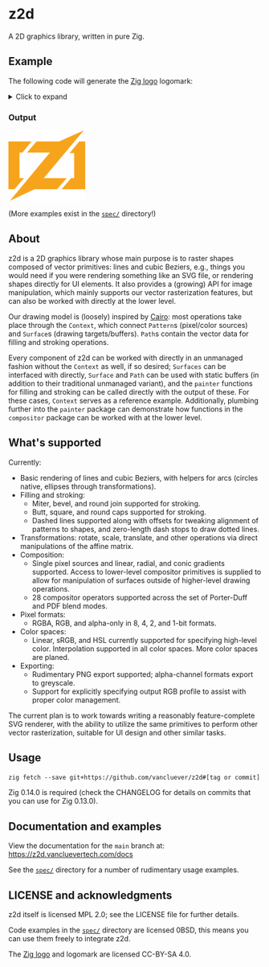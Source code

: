 # z2d

A 2D graphics library, written in pure Zig.

## Example

The following code will generate the [Zig
logo](https://github.com/ziglang/logo) logomark:

<details>
<summary>Click to expand</summary>

```zig
const heap = @import("std").heap;
const mem = @import("std").mem;
const z2d = @import("z2d");

var debug_allocator: heap.DebugAllocator(.{}) = .init;

pub fn main() !void {
    const alloc, const is_debug = switch (builtin.mode) {
        .Debug, .ReleaseSafe => .{ debug_allocator.allocator(), true },
        .ReleaseFast, .ReleaseSmall => .{ heap.smp_allocator, false },
    };

    defer if (is_debug) {
        _ = debug_allocator.deinit();
    };

    const width = 153;
    const height = 140;
    var surface = try z2d.Surface.init(.image_surface_rgba, alloc, width, height);
    defer surface.deinit(alloc);

    var context = z2d.Context.init(alloc, &surface);
    defer context.deinit();
    context.setSourceToPixel(.{ .rgb = .{ .r = 0xF7, .g = 0xA4, .b = 0x1D } });
    try fillMark(&context);
    try z2d.png_exporter.writeToPNGFile(surface, "zig-mark.png", .{});
}

/// Generates and fills the path for the Zig mark.
fn fillMark(context: *z2d.Context) !void {
    try context.moveTo(46, 22);
    try context.lineTo(28, 44);
    try context.lineTo(19, 30);
    try context.closePath();
    try context.moveTo(46, 22);
    try context.lineTo(33, 33);
    try context.lineTo(28, 44);
    try context.lineTo(22, 44);
    try context.lineTo(22, 95);
    try context.lineTo(31, 95);
    try context.lineTo(20, 100);
    try context.lineTo(12, 117);
    try context.lineTo(0, 117);
    try context.lineTo(0, 22);
    try context.closePath();
    try context.moveTo(31, 95);
    try context.lineTo(12, 117);
    try context.lineTo(4, 106);
    try context.closePath();

    try context.moveTo(56, 22);
    try context.lineTo(62, 36);
    try context.lineTo(37, 44);
    try context.closePath();
    try context.moveTo(56, 22);
    try context.lineTo(111, 22);
    try context.lineTo(111, 44);
    try context.lineTo(37, 44);
    try context.lineTo(56, 32);
    try context.closePath();
    try context.moveTo(116, 95);
    try context.lineTo(97, 117);
    try context.lineTo(90, 104);
    try context.closePath();
    try context.moveTo(116, 95);
    try context.lineTo(100, 104);
    try context.lineTo(97, 117);
    try context.lineTo(42, 117);
    try context.lineTo(42, 95);
    try context.closePath();
    try context.moveTo(150, 0);
    try context.lineTo(52, 117);
    try context.lineTo(3, 140);
    try context.lineTo(101, 22);
    try context.closePath();

    try context.moveTo(141, 22);
    try context.lineTo(140, 40);
    try context.lineTo(122, 45);
    try context.closePath();
    try context.moveTo(153, 22);
    try context.lineTo(153, 117);
    try context.lineTo(106, 117);
    try context.lineTo(120, 105);
    try context.lineTo(125, 95);
    try context.lineTo(131, 95);
    try context.lineTo(131, 45);
    try context.lineTo(122, 45);
    try context.lineTo(132, 36);
    try context.lineTo(141, 22);
    try context.closePath();
    try context.moveTo(125, 95);
    try context.lineTo(130, 110);
    try context.lineTo(106, 117);
    try context.closePath();

    try context.fill();
}
```

</details>

### Output

![Example output - Zig logo mark](docs/assets/zig-mark.png)

(More examples exist in the [`spec/`](spec/) directory!)

## About

z2d is a 2D graphics library whose main purpose is to raster shapes composed of
vector primitives: lines and cubic Beziers, e.g., things you would need if you
were rendering something like an SVG file, or rendering shapes directly for UI
elements. It also provides a (growing) API for image manipulation, which mainly
supports our vector rasterization features, but can also be worked with
directly at the lower level.

Our drawing model is (loosely) inspired by
[Cairo](https://www.cairographics.org): most operations take place through the
`Context`, which connect `Pattern`s (pixel/color sources) and `Surface`s
(drawing targets/buffers). `Path`s contain the vector data for filling and
stroking operations.

Every component of z2d can be worked with directly in an unmanaged fashion
without the `Context` as well, if so desired; `Surfaces` can be interfaced with
directly, `Surface` and `Path` can be used with static buffers (in addition to
their traditional unmanaged variant), and the `painter` functions for filling
and stroking can be called directly with the output of these. For these cases,
`Context` serves as a reference example. Additionally, plumbing further into
the `painter` package can demonstrate how functions in the `compositor` package
can be worked with at the lower level.

## What's supported

Currently:

 * Basic rendering of lines and cubic Beziers, with helpers for arcs (circles
   native, ellipses through transformations).
 * Filling and stroking:
   - Miter, bevel, and round join supported for stroking.
   - Butt, square, and round caps supported for stroking.
   - Dashed lines supported along with offsets for tweaking alignment of
     patterns to shapes, and zero-length dash stops to draw dotted lines.
 * Transformations: rotate, scale, translate, and other operations via direct
   manipulations of the affine matrix.
 * Composition:
   - Single pixel sources and linear, radial, and conic gradients supported.
     Access to lower-level compositor primitives is supplied to allow for
     manipulation of surfaces outside of higher-level drawing operations.
   - 28 compositor operators supported across the set of Porter-Duff and PDF
     blend modes.
 * Pixel formats:
   - RGBA, RGB, and alpha-only in 8, 4, 2, and 1-bit formats.
 * Color spaces:
   - Linear, sRGB, and HSL currently supported for specifying high-level color.
     Interpolation supported in all color spaces. More color spaces are planed.
 * Exporting:
   - Rudimentary PNG export supported; alpha-channel formats export to
     greyscale.
   - Support for explicitly specifying output RGB profile to assist with proper
     color management.

The current plan is to work towards writing a reasonably feature-complete SVG
renderer, with the ability to utilize the same primitives to perform other
vector rasterization, suitable for UI design and other similar tasks.

## Usage

`zig fetch --save git+https://github.com/vancluever/z2d#[tag or commit]`

Zig 0.14.0 is required (check the CHANGELOG for details on commits that you can
use for Zig 0.13.0).

## Documentation and examples

View the documentation for the `main` branch at: https://z2d.vancluevertech.com/docs

See the [`spec/`](spec/) directory for a number of rudimentary usage examples.

## LICENSE and acknowledgments 

z2d itself is licensed MPL 2.0; see the LICENSE file for further details.

Code examples in the [`spec/`](spec/) directory are licensed 0BSD, this means
you can use them freely to integrate z2d.

The [Zig logo](https://github.com/ziglang/logo) and logomark are licensed
CC-BY-SA 4.0.

